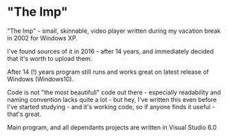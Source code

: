 # "The Imp"
"The Imp" - small, skinnable, video player written during my vacation break in 2002 for Windows XP. 

I've found sources of it in 2016 - after 14 years, and immediately decided that it's worth to upload them. 

After 14 (!) years program still runs and works great on latest release of Windows (Windows10).

Code is not "the most beautifull" code out there - especially readability and naming convention lacks quite a lot - but hey, I've written this even before I've started studying - and it's working code, so if anyone finds it useful - that's great.

Main program, and all dependants projects are written in Visual Studio 6.0 
